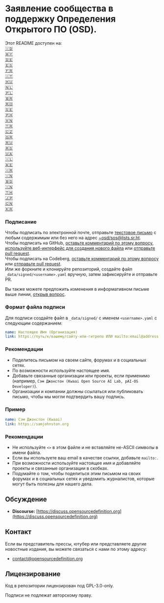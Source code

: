 # Заявление сообщества в поддержку Определения Открытого ПО (OSD).

Этот README доступен на:  
[🇮🇩](README_ID.md)  
[🇲🇾](README_MS.md)  
[🇩🇪](README_DE.md)  
[🇪🇸](README_ES.md)  
[🇫🇷](README_FR.md)  
[🇮🇹](README_IT.md)  
[🇭🇺](README_HU.md)  
[🇳🇱](README_NL.md)  
[🇵🇱](README_PL.md)  
[🇧🇷](README_PT-BR.md)  
[🇷🇴](README_RO.md)  
[🇸🇪](README_SV.md)  
[🇵🇭](README_TL.md)  
[🇻🇳](README_VI.md)  
[🇹🇷](README_TR.md)  
[🇨🇿](README_CS.md)  
[🇬🇷](README_EL.md)  
[🇷🇺](README_RU.md)  
[🇷🇸](README_SR.md)  
[🇺🇦](README_UK.md)  
[🇮🇱](README_HE.md)  
[🇦🇪](README_AR.md)  
[🇮🇷](README_FA.md)  
[🇮🇳](README_HI.md)  
[🇧🇩](README_BN.md)  
[🇮🇳](README_TA.md)  
[🇹🇭](README_TH.md)  
[🇯🇵](README_JA.md)  
[🇨🇳](README_ZH-CN.md)  
[🇰🇷](README_KO.md)

### Подписание

Чтобы подписать по электронной почте, отправьте [текстовое письмо](https://useplaintext.email/) с любым содержимым или без него на адрес [~osd/sos@lists.sr.ht](mailto:~osd/sos@lists.sr.ht).  
Чтобы подписать на GitHub, [оставьте комментарий по этому вопросу](https://github.com/OpenSourceDefinition/SaveOpenSource/issues/1), [используйте веб-интерфейс для создания нового файла](https://github.com/OpenSourceDefinition/SaveOpenSource/new/master/_data/signed) или [отправьте pull request](https://github.com/OpenSourceDefinition/SaveOpenSource/pulls).  
Чтобы подписать на Codeberg, [оставьте комментарий по этому вопросу](https://codeberg.org/osd/sos/issues/1) или [отправьте pull request](https://codeberg.org/osd/sos/pulls).  
Или же форкните и клонируйте репозиторий, создайте файл `_data/signed/<username>.yaml` вручную, затем зафиксируйте и отправьте PR.

Вы также можете предложить изменения в информативном письме выше линии, [открыв вопрос](https://codeberg.org/osd/sos/issues).

### Формат файла подписи

Для подписи создайте файл в `_data/signed/` с именем `<username>.yaml` с следующим содержанием:

```yaml
name: Настоящее Имя (Организация)
link: https://путь/к/вашему/сайту-или-гитрепо ИЛИ mailto:email@address.nul
```

### Рекомендации
- Поделитесь письмом на своем сайте, форумах и в социальных сетях.
- По возможности используйте настоящее имя.
- Добавьте связанные организации или проекты, если применимо (например, `Сэм Джонстон (Kwaai Open Source AI Lab, pAI-OS Developer)`).
- Организации и компании должны ссылаться или публиковать письмо, чтобы мы могли подтвердить вашу подпись.

### Пример

```yaml
name: Сэм Джонстон (Kwaai)
link: https://samjohnston.org
```

### Рекомендации

- Не используйте `<>` в этом файле и не вставляйте не-ASCII символы в имени файла.
- Если вы используете ваш email в качестве ссылки, добавьте `mailto:`.
- При возможности используйте настоящее имя и добавляйте проекты и связанные организации в скобках.
- Подумайте о том, чтобы поделиться этим письмом на своих форумах и в социальных сетях и уведомить журналистов, которые могут быть полезны для нашего дела.

## Обсуждение

- **Discourse:** [https://discuss.opensourcedefinition.org](https://discuss.opensourcedefinition.org)

## Контакт
Если вы представитель прессы, ютубер или представляете другие новостные издания, вы можете связаться с нами по этому адресу:  
- [contact@opensourcedefinition.org](mailto:contact@opensourcedefinition.org)

## Лицензирование
Код в репозитории лицензирован под GPL-3.0-only.

Подписи не подлежат авторскому праву.